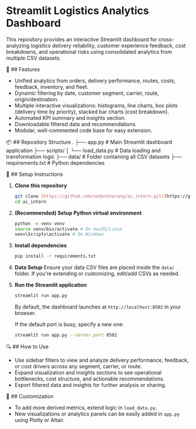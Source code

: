 # Streamlit Logistics Analytics Dashboard

This repository provides an interactive Streamlit dashboard for cross-analyzing logistics delivery reliability, customer experience feedback, cost breakdowns, and operational risks using consolidated analytics from multiple CSV datasets.

🚀 ## Features
* Unified analytics from orders, delivery performance, routes, costs, feedback, inventory, and fleet.
* Dynamic filtering by date, customer segment, carrier, route, origin/destination.
* Multiple interactive visualizations: histograms, line charts, box plots (delivery time by priority), stacked bar charts (cost breakdown).
* Automated KPI summary and insights section.
* Downloadable filtered data and recommendations.
* Modular, well-commented code base for easy extension.

📦 ## Repository Structure
.
├── app.py # Main Streamlit dashboard application
├── scripts/
│   └── load_data.py # Data loading and transformation logic
├── data/ # Folder containing all CSV datasets
├── requirements.txt # Python dependencies

📓 ## Setup Instructions

1.  **Clone this repository**
    ```bash
    git clone [https://github.com/vedantnarang/ai_intern.git](https://github.com/vedantnarang/ai_intern.git)
    cd ai_intern
    ```

2.  **(Recommended) Setup Python virtual environment**
    ```bash
    python -m venv venv
    source venv/bin/activate # On macOS/Linux
    venv\Scripts\activate # On Windows
    ```

3.  **Install dependencies**
    ```bash
    pip install -r requirements.txt
    ```

4.  **Data Setup**
    Ensure your data CSV files are placed inside the `data/` folder. If you're extending or customizing, edit/add CSVs as needed.

5.  **Run the Streamlit application**
    ```bash
    streamlit run app.py
    ```
    By default, the dashboard launches at `http://localhost:8502` in your browser.

    If the default port is busy, specify a new one:
    ```bash
    streamlit run app.py --server.port 8502
    ```

🔍 ## How to Use
* Use sidebar filters to view and analyze delivery performance, feedback, or cost drivers across any segment, carrier, or route.
* Expand visualization and insights sections to see operational bottlenecks, cost structure, and actionable recommendations.
* Export filtered data and insights for further analysis or sharing.

📝 ## Customization
* To add more derived metrics, extend logic in `load_data.py`.
* New visualizations or analytics panels can be easily added in `app.py` using Plotly or Altair.
